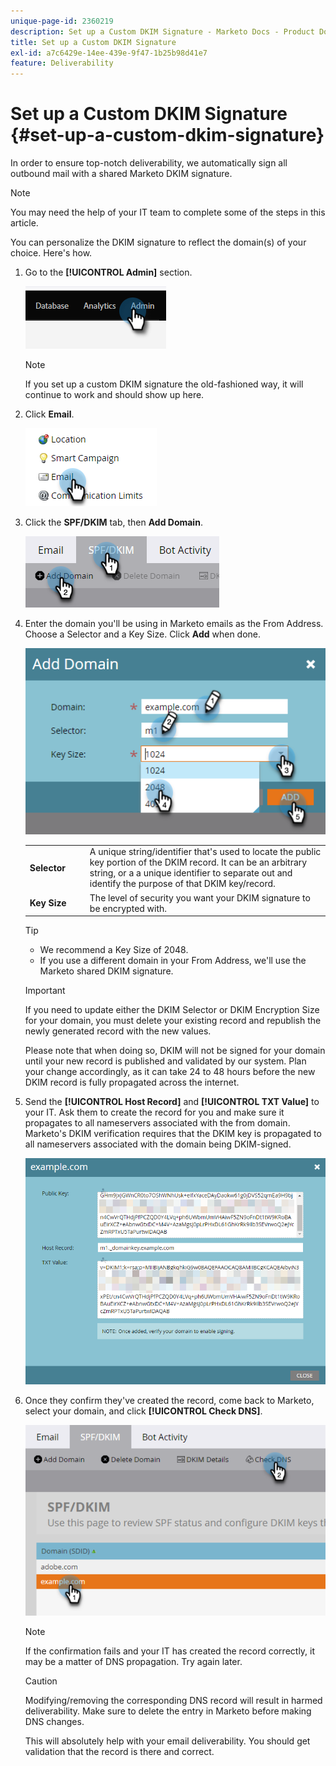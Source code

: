 ```yaml
---
unique-page-id: 2360219
description: Set up a Custom DKIM Signature - Marketo Docs - Product Documentation
title: Set up a Custom DKIM Signature
exl-id: a7c6429e-14ee-439e-9f47-1b25b98d41e7
feature: Deliverability
---
```

# Set up a Custom DKIM Signature {#set-up-a-custom-dkim-signature}

In order to ensure top-notch deliverability, we automatically sign all outbound mail with a shared Marketo DKIM signature.

   >[!NOTE]
   >
   >You may need the help of your IT team to complete some of the steps in this article.

You can personalize the DKIM signature to reflect the domain(s) of your choice. Here's how.

1. Go to the **[!UICONTROL Admin]** section.

   ![](assets/set-up-a-custom-dkim-signature-1.png)

   >[!NOTE]
   >
   >If you set up a custom DKIM signature the old-fashioned way, it will continue to work and should show up here.

1. Click **Email**.

   ![](assets/set-up-a-custom-dkim-signature-2.png)

1. Click the **SPF/DKIM** tab, then **Add Domain**.

   ![](assets/set-up-a-custom-dkim-signature-3.png)

1. Enter the domain you'll be using in Marketo emails as the From Address. Choose a Selector and a Key Size. Click **Add** when done.

   ![](assets/set-up-a-custom-dkim-signature-4.png)

   <table>
   <tr>
   <td width="20%"><b>Selector</b></td>
   <td>A unique string/identifier that's used to locate the public key portion of the DKIM record. It can be an arbitrary string, or a a unique identifier to separate out and identify the purpose of that DKIM key/record.</td>
   </tr>
   <tr>
   <td width="20%"><b>Key Size</b></td>
   <td>The level of security you want your DKIM signature to be encrypted with.</td>
   </tr>
   </tbody>
   </table>

   <p>

   >[!TIP]
   >
   >* We recommend a Key Size of 2048.
   >* If you use a different domain in your From Address, we'll use the Marketo shared DKIM signature.

   >[!IMPORTANT]
   >
   >If you need to update either the DKIM Selector or DKIM Encryption Size for your domain, you must delete your existing record and republish the newly generated record with the new values.
   >
   >Please note that when doing so, DKIM will not be signed for your domain until your new record is published and validated by our system. Plan your change accordingly, as it can take 24 to 48 hours before the new DKIM record is fully propagated across the internet.

1. Send the **[!UICONTROL Host Record]** and **[!UICONTROL TXT Value]** to your IT. Ask them to create the record for you and make sure it propagates to all nameservers associated with the from domain. Marketo's DKIM verification requires that the DKIM key is propagated to all nameservers associated with the domain being DKIM-signed.

   ![](assets/set-up-a-custom-dkim-signature-5.png)

1. Once they confirm they've created the record, come back to Marketo, select your domain, and click **[!UICONTROL Check DNS]**.

   ![](assets/set-up-a-custom-dkim-signature-6.png)

   >[!NOTE]
   >
   >If the confirmation fails and your IT has created the record correctly, it may be a matter of DNS propagation. Try again later.

   >[!CAUTION]
   >
   >Modifying/removing the corresponding DNS record will result in harmed deliverability. Make sure to delete the entry in Marketo before making DNS changes.

   This will absolutely help with your email deliverability. You should get validation that the record is there and correct.
